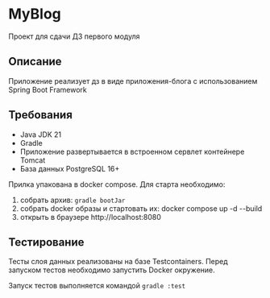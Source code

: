 # MyBlog
Проект для сдачи ДЗ первого модуля

## Описание
Приложение реализует дз в виде приложения-блога с использованием Spring Boot Framework

## Требования
- Java JDK 21
- Gradle
- Приложение развертывается в встроенном сервлет контейнере Tomcat
- База данных PostgreSQL 16+

Прилка упакована в docker compose. Для старта необходимо:
1. собрать архив: `gradle bootJar`
2. собрать docker образы и стартовать их: docker compose up -d --build
3. открыть в браузере http://localhost:8080

## Тестирование
Тесты слоя данных реализованы на базе Testcontainers. Перед запуском тестов необходимо запустить Docker окружение.

Запуск тестов выполняется командой `gradle :test`


